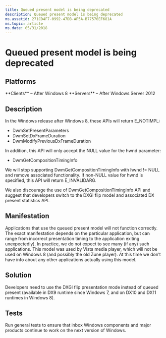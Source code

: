 ```yaml
---
title: Queued present model is being deprecated
description: Queued present model is being deprecated
ms.assetid: 271CD4F7-0992-47DB-AF5A-B77570EF681A
ms.topic: article
ms.date: 05/31/2018
---
```


# Queued present model is being deprecated

## Platforms

<dl> **Clients** – After Windows 8  
**Servers** – After Windows Server 2012  
</dl>

## Description

In the Windows release after Windows 8, these APIs will return E\_NOTIMPL:

-   DwmSetPresentParameters
-   DwmSetDxFrameDuration
-   DwmModifyPreviousDxFrameDuration

In addition, this API will only accept the NULL value for the hwnd parameter:

-   DwmGetCompositionTimingInfo

We will stop supporting DwmGetCompositionTimingInfo with hwnd != NULL and remove associated functionality. If non-NULL value for hwnd is specified, this API will return E\_INVALIDARG.

We also discourage the use of DwmGetCompositionTimingInfo API and suggest that developers switch to the DXGI flip model and associated DX present statistics API.

## Manifestation

Applications that use the queued present model will not function correctly. The exact manifestation depends on the particular application, but can range from incorrect presentation timing to the application exiting unexpectedly). In practice, we do not expect to see many (if any) such applications. This model was used by Vista media player, which will not be used on Windows 8 (and possibly the old Zune player). At this time we don’t have info about any other applications actually using this model.

## Solution

Developers need to use the DXGI flip presentation mode instead of queued present (available in DX9 runtime since Windows 7, and on DX10 and DX11 runtimes in Windows 8).

## Tests

Run general tests to ensure that inbox Windows components and major products continue to work on the next version of Windows.

 

 




